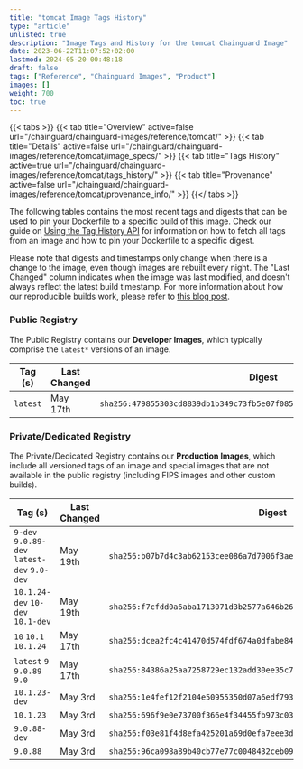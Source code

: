 ```yaml
---
title: "tomcat Image Tags History"
type: "article"
unlisted: true
description: "Image Tags and History for the tomcat Chainguard Image"
date: 2023-06-22T11:07:52+02:00
lastmod: 2024-05-20 00:48:18
draft: false
tags: ["Reference", "Chainguard Images", "Product"]
images: []
weight: 700
toc: true
---
```


{{< tabs >}}
{{< tab title="Overview" active=false url="/chainguard/chainguard-images/reference/tomcat/" >}}
{{< tab title="Details" active=false url="/chainguard/chainguard-images/reference/tomcat/image_specs/" >}}
{{< tab title="Tags History" active=true url="/chainguard/chainguard-images/reference/tomcat/tags_history/" >}}
{{< tab title="Provenance" active=false url="/chainguard/chainguard-images/reference/tomcat/provenance_info/" >}}
{{</ tabs >}}

The following tables contains the most recent tags and digests that can be used to pin your Dockerfile to a specific build of this image. Check our guide on [Using the Tag History API](/chainguard/chainguard-images/using-the-tag-history-api/) for information on how to fetch all tags from an image and how to pin your Dockerfile to a specific digest.

Please note that digests and timestamps only change when there is a change to the image, even though images are rebuilt every night. The "Last Changed" column indicates when the image was last modified, and doesn't always reflect the latest build timestamp. For more information about how our reproducible builds work, please refer to [this blog post](https://www.chainguard.dev/unchained/reproducing-chainguards-reproducible-image-builds).

### Public Registry
The Public Registry contains our **Developer Images**, which typically comprise the `latest*` versions of an image.

| Tag (s)   | Last Changed | Digest                                                                    |
|-----------|--------------|---------------------------------------------------------------------------|
|  `latest` | May 17th     | `sha256:479855303cd8839db1b349c73fb5e07f08539bfe4f731e35be7f53c0b9fc82c1` |


### Private/Dedicated Registry
The Private/Dedicated Registry contains our **Production Images**, which include all versioned tags of an image and special images that are not available in the public registry (including FIPS images and other custom builds).

| Tag (s)                                      | Last Changed | Digest                                                                    |
|----------------------------------------------|--------------|---------------------------------------------------------------------------|
|  `9-dev` `9.0.89-dev` `latest-dev` `9.0-dev` | May 19th     | `sha256:b07b7d4c3ab62153cee086a7d7006f3aed3111e8674cfb5e71b8a80b7f841df0` |
|  `10.1.24-dev` `10-dev` `10.1-dev`           | May 19th     | `sha256:f7cfdd0a6aba1713071d3b2577a646b26fd93c7755f401fc51808698a0f22f71` |
|  `10` `10.1` `10.1.24`                       | May 17th     | `sha256:dcea2fc4c41470d574fdf674a0dfabe846bf2fe47197101acffd81558bb56f54` |
|  `latest` `9` `9.0.89` `9.0`                 | May 17th     | `sha256:84386a25aa7258729ec132add30ee35c7d89611d02038085a811884e86ae202d` |
|  `10.1.23-dev`                               | May 3rd      | `sha256:1e4fef12f2104e50955350d07a6edf79335e5b51e2827fe8af5b35f38cccab90` |
|  `10.1.23`                                   | May 3rd      | `sha256:696f9e0e73700f366e4f34455fb973c03588cf9ebd898f3252c066e953450972` |
|  `9.0.88-dev`                                | May 3rd      | `sha256:f03e81f4d8efa425201a69d0efa7eee3d6685e489ca67f7a49aac3a48653794e` |
|  `9.0.88`                                    | May 3rd      | `sha256:96ca098a89b40cb77e77c0048432ceb09b8c2a77118972824e9595fa074e044b` |

